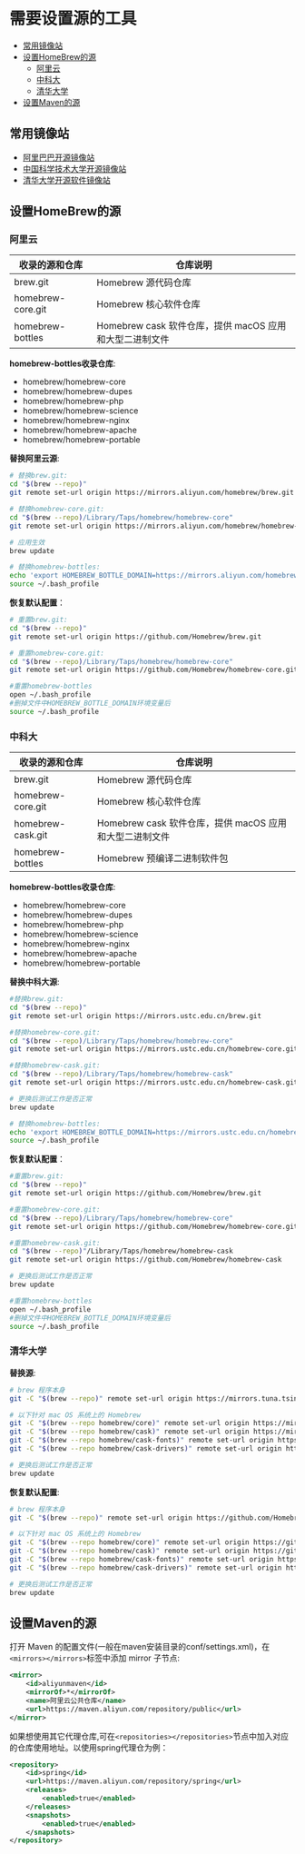 # 需要设置源的工具

- [常用镜像站](#常用镜像站)
- [设置HomeBrew的源](#设置homebrew的源)
  - [阿里云](#阿里云)
  - [中科大](#中科大)
  - [清华大学](#清华大学)
- [设置Maven的源](#设置maven的源)

## 常用镜像站

[aliyun]: https://developer.aliyun.com/mirror/
[中科大]: https://mirrors.ustc.edu.cn/
[清华大学]: https://mirrors.tuna.tsinghua.edu.cn/

- [阿里巴巴开源镜像站][aliyun]
- [中国科学技术大学开源镜像站][中科大]
- [清华大学开源软件镜像站][清华大学]

## 设置HomeBrew的源

### 阿里云

| 收录的源和仓库    | 仓库说明                                                |
| ----------------- | ------------------------------------------------------- |
| brew.git          | Homebrew 源代码仓库                                     |
| homebrew-core.git | Homebrew 核心软件仓库                                   |
| homebrew-bottles  | Homebrew cask 软件仓库，提供 macOS 应用和大型二进制文件 |

**homebrew-bottles收录仓库**:

- homebrew/homebrew-core
- homebrew/homebrew-dupes
- homebrew/homebrew-php
- homebrew/homebrew-science
- homebrew/homebrew-nginx
- homebrew/homebrew-apache
- homebrew/homebrew-portable

**替换阿里云源**:

```sh
# 替换brew.git:
cd "$(brew --repo)"
git remote set-url origin https://mirrors.aliyun.com/homebrew/brew.git

# 替换homebrew-core.git:
cd "$(brew --repo)/Library/Taps/homebrew/homebrew-core"
git remote set-url origin https://mirrors.aliyun.com/homebrew/homebrew-core.git

# 应用生效
brew update

# 替换homebrew-bottles:
echo 'export HOMEBREW_BOTTLE_DOMAIN=https://mirrors.aliyun.com/homebrew/homebrew-bottles' >> ~/.bash_profile
source ~/.bash_profile
```

**恢复默认配置**：

```sh
# 重置brew.git:
cd "$(brew --repo)"
git remote set-url origin https://github.com/Homebrew/brew.git

# 重置homebrew-core.git:
cd "$(brew --repo)/Library/Taps/homebrew/homebrew-core"
git remote set-url origin https://github.com/Homebrew/homebrew-core.git

#重置homebrew-bottles
open ~/.bash_profile
#删掉文件中HOMEBREW_BOTTLE_DOMAIN环境变量后
source ~/.bash_profile
```

### 中科大

| 收录的源和仓库    | 仓库说明                                                |
| ----------------- | ------------------------------------------------------- |
| brew.git          | Homebrew 源代码仓库                                     |
| homebrew-core.git | Homebrew 核心软件仓库                                   |
| homebrew-cask.git | Homebrew cask 软件仓库，提供 macOS 应用和大型二进制文件 |
| homebrew-bottles  | Homebrew 预编译二进制软件包                             |

**homebrew-bottles收录仓库**:

- homebrew/homebrew-core
- homebrew/homebrew-dupes
- homebrew/homebrew-php
- homebrew/homebrew-science
- homebrew/homebrew-nginx
- homebrew/homebrew-apache
- homebrew/homebrew-portable

**替换中科大源**:

```sh
#替换brew.git:
cd "$(brew --repo)"
git remote set-url origin https://mirrors.ustc.edu.cn/brew.git

#替换homebrew-core.git:
cd "$(brew --repo)/Library/Taps/homebrew/homebrew-core"
git remote set-url origin https://mirrors.ustc.edu.cn/homebrew-core.git

#替换homebrew-cask.git:
cd "$(brew --repo)/Library/Taps/homebrew/homebrew-cask"
git remote set-url origin https://mirrors.ustc.edu.cn/homebrew-cask.git

# 更换后测试工作是否正常
brew update

# 替换homebrew-bottles:
echo 'export HOMEBREW_BOTTLE_DOMAIN=https://mirrors.ustc.edu.cn/homebrew-bottles' >> ~/.bash_profile
source ~/.bash_profile
```

**恢复默认配置**：

```sh
#重置brew.git:
cd "$(brew --repo)"
git remote set-url origin https://github.com/Homebrew/brew.git

#重置homebrew-core.git:
cd "$(brew --repo)/Library/Taps/homebrew/homebrew-core"
git remote set-url origin https://github.com/Homebrew/homebrew-core.git

#重置homebrew-cask.git:
cd "$(brew --repo)"/Library/Taps/homebrew/homebrew-cask
git remote set-url origin https://github.com/Homebrew/homebrew-cask

# 更换后测试工作是否正常
brew update

#重置homebrew-bottles
open ~/.bash_profile
#删掉文件中HOMEBREW_BOTTLE_DOMAIN环境变量后
source ~/.bash_profile
```

### 清华大学

**替换源**:

```sh
# brew 程序本身
git -C "$(brew --repo)" remote set-url origin https://mirrors.tuna.tsinghua.edu.cn/git/homebrew/brew.git

# 以下针对 mac OS 系统上的 Homebrew
git -C "$(brew --repo homebrew/core)" remote set-url origin https://mirrors.tuna.tsinghua.edu.cn/git/homebrew/homebrew-core.git
git -C "$(brew --repo homebrew/cask)" remote set-url origin https://mirrors.tuna.tsinghua.edu.cn/git/homebrew/homebrew-cask.git
git -C "$(brew --repo homebrew/cask-fonts)" remote set-url origin https://mirrors.tuna.tsinghua.edu.cn/git/homebrew/homebrew-cask-fonts.git
git -C "$(brew --repo homebrew/cask-drivers)" remote set-url origin https://mirrors.tuna.tsinghua.edu.cn/git/homebrew/homebrew-cask-drivers.git

# 更换后测试工作是否正常
brew update
```

**恢复默认配置**:

```sh
# brew 程序本身
git -C "$(brew --repo)" remote set-url origin https://github.com/Homebrew/brew.git

# 以下针对 mac OS 系统上的 Homebrew
git -C "$(brew --repo homebrew/core)" remote set-url origin https://github.com/Homebrew/homebrew-core.git
git -C "$(brew --repo homebrew/cask)" remote set-url origin https://github.com/Homebrew/homebrew-cask.git
git -C "$(brew --repo homebrew/cask-fonts)" remote set-url origin https://github.com/Homebrew/homebrew-cask-fonts.git
git -C "$(brew --repo homebrew/cask-drivers)" remote set-url origin https://github.com/Homebrew/homebrew-cask-drivers.git

# 更换后测试工作是否正常
brew update
```

## 设置Maven的源

打开 Maven 的配置文件(一般在maven安装目录的conf/settings.xml)，在`<mirrors></mirrors>`标签中添加 mirror 子节点:

```xml
<mirror>
    <id>aliyunmaven</id>
    <mirrorOf>*</mirrorOf>
    <name>阿里云公共仓库</name>
    <url>https://maven.aliyun.com/repository/public</url>
</mirror>
```

如果想使用其它代理仓库,可在`<repositories></repositories>`节点中加入对应的仓库使用地址。以使用spring代理仓为例：

```xml
<repository>
    <id>spring</id>
    <url>https://maven.aliyun.com/repository/spring</url>
    <releases>
        <enabled>true</enabled>
    </releases>
    <snapshots>
        <enabled>true</enabled>
    </snapshots>
</repository>
```
